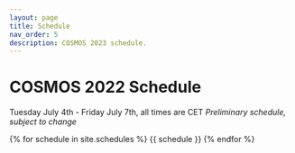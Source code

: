 ```yaml
---
layout: page
title: Schedule
nav_order: 5
description: COSMOS 2023 schedule.
---
```


# COSMOS 2022 Schedule
Tuesday July 4th - Friday July 7th, all times are CET
*Preliminary schedule, subject to change*

<!-- [Add the schedule via this Google calendar link](https://calendar.google.com/calendar/u/4?cid=Y29zbW9zLmtvbnN0YW56QGdtYWlsLmNvbQ){:target="_blank"}

- Tuesday: poster session/reception takes place in the [A06 Foyer near the main entrance of the University of Konstanz](https://www.uni-konstanz.de/en/university/about-the-university-of-konstanz/travel-and-campus-map/){:target="_blank"})
- Wednesday: all sessions are held in [Wolkenstein-Saal im Kulturzentrum, Katzgasse 3](https://goo.gl/maps/42DWNSyE3x5GeDDv5){:target="_blank"}. The Biergarten is held at [Hafenhalle, Hafenstraße 10](https://goo.gl/maps/9W6iyGTb3TGZeJHu9){:target="_blank"}
- Thursday and Friday: all sessions will be in [Zebra Kino, Joseph-Belli-Weg 5](https://goo.gl/maps/jkhWJDiJRsXZAMrY7){:target="_blank"}. 
 -->
{% for schedule in site.schedules %}
{{ schedule }}
{% endfor %}
